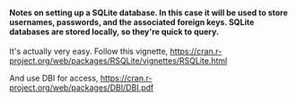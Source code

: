 

#### Notes on setting up a SQLite database. In this case it will be used to store usernames, passwords, and the associated foreign keys. SQLite databases are stored locally, so they're quick to query. 

It's actually very easy. Follow this vignette, https://cran.r-project.org/web/packages/RSQLite/vignettes/RSQLite.html

And use DBI for access, 
https://cran.r-project.org/web/packages/DBI/DBI.pdf 

